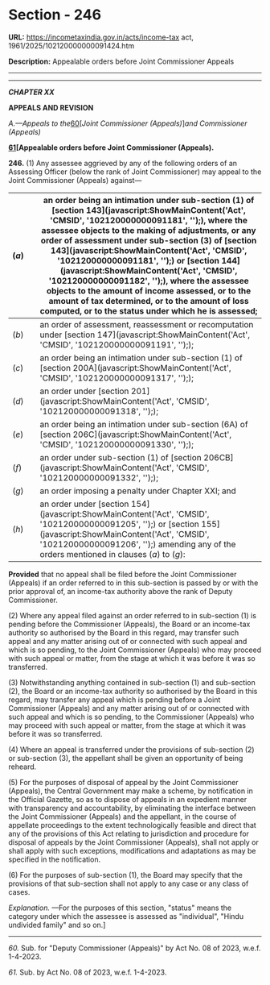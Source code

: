 # Section - 246

**URL:** https://incometaxindia.gov.in/acts/income-tax act, 1961/2025/102120000000091424.htm

**Description:** Appealable orders before Joint Commissioner Appeals

---

****

_**CHAPTER XX**_

**APPEALS AND REVISION**

 _A.—Appeals to the_[60](javascript:ShowFootnote\('fn60'\);)[_Joint Commissioner (Appeals)_]_and Commissioner (Appeals)_

**[61](javascript:ShowFootnote\('fn61'\);)[Appealable orders before Joint Commissioner (Appeals).**

**246.** (1) Any assessee aggrieved by any of the following orders of an Assessing Officer (below the rank of Joint Commissioner) may appeal to the Joint Commissioner (Appeals) against—

(_a_) |  |  an order being an intimation under sub-section (1) of [section 143](javascript:ShowMainContent\('Act', 'CMSID', '102120000000091181', ''\);), where the assessee objects to the making of adjustments, or any order of assessment under sub-section (3) of [section 143](javascript:ShowMainContent\('Act', 'CMSID', '102120000000091181', ''\);) or [section 144](javascript:ShowMainContent\('Act', 'CMSID', '102120000000091182', ''\);), where the assessee objects to the amount of income assessed, or to the amount of tax determined, or to the amount of loss computed, or to the status under which he is assessed;  
---|---|---  
(_b_) |  |  an order of assessment, reassessment or recomputation under [section 147](javascript:ShowMainContent\('Act', 'CMSID', '102120000000091191', ''\););  
(_c_) |  |  an order being an intimation under sub-section (1) of [section 200A](javascript:ShowMainContent\('Act', 'CMSID', '102120000000091317', ''\););  
(_d_) |  |  an order under [section 201](javascript:ShowMainContent\('Act', 'CMSID', '102120000000091318', ''\););  
(_e_) |  |  an order being an intimation under sub-section (6A) of [section 206C](javascript:ShowMainContent\('Act', 'CMSID', '102120000000091330', ''\););  
(_f_) |  |  an order under sub-section (1) of [section 206CB](javascript:ShowMainContent\('Act', 'CMSID', '102120000000091332', ''\););  
(_g_) |  |  an order imposing a penalty under Chapter XXI; and  
(_h_) |  |  an order under [section 154](javascript:ShowMainContent\('Act', 'CMSID', '102120000000091205', ''\);) or [section 155](javascript:ShowMainContent\('Act', 'CMSID', '102120000000091206', ''\);) amending any of the orders mentioned in clauses (_a_) to (_g_):  
  
**Provided** that no appeal shall be filed before the Joint Commissioner (Appeals) if an order referred to in this sub-section is passed by or with the prior approval of, an income-tax authority above the rank of Deputy Commissioner.

(2) Where any appeal filed against an order referred to in sub-section (1) is pending before the Commissioner (Appeals), the Board or an income-tax authority so authorised by the Board in this regard, may transfer such appeal and any matter arising out of or connected with such appeal and which is so pending, to the Joint Commissioner (Appeals) who may proceed with such appeal or matter, from the stage at which it was before it was so transferred.

(3) Notwithstanding anything contained in sub-section (1) and sub-section (2), the Board or an income-tax authority so authorised by the Board in this regard, may transfer any appeal which is pending before a Joint Commissioner (Appeals) and any matter arising out of or connected with such appeal and which is so pending, to the Commissioner (Appeals) who may proceed with such appeal or matter, from the stage at which it was before it was so transferred.

(4) Where an appeal is transferred under the provisions of sub-section (2) or sub-section (3), the appellant shall be given an opportunity of being reheard.

(5) For the purposes of disposal of appeal by the Joint Commissioner (Appeals), the Central Government may make a scheme, by notification in the Official Gazette, so as to dispose of appeals in an expedient manner with transparency and accountability, by eliminating the interface between the Joint Commissioner (Appeals) and the appellant, in the course of appellate proceedings to the extent technologically feasible and direct that any of the provisions of this Act relating to jurisdiction and procedure for disposal of appeals by the Joint Commissioner (Appeals), shall not apply or shall apply with such exceptions, modifications and adaptations as may be specified in the notification.

(6) For the purposes of sub-section (1), the Board may specify that the provisions of that sub-section shall not apply to any case or any class of cases.

_Explanation._ —For the purposes of this section, "status" means the category under which the assessee is assessed as "individual", "Hindu undivided family" and so on.]

* * *

_60._ Sub. for "Deputy Commissioner (Appeals)" by Act No. 08 of 2023, w.e.f. 1-4-2023.

_61._ Sub. by Act No. 08 of 2023, w.e.f. 1-4-2023.